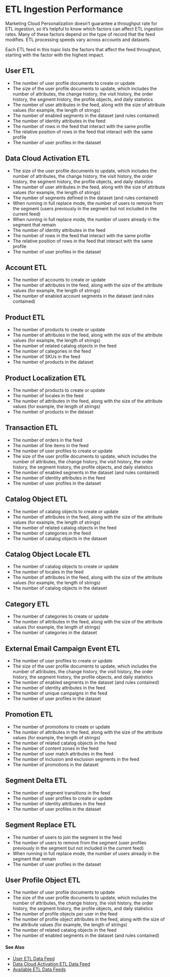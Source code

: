 

# ETL Ingestion Performance

Marketing Cloud Personalization doesn’t guarantee a throughput rate for ETL
ingestion, so it’s helpful to know which factors can affect ETL ingestion
rates. Many of these factors depend on the type of record that the feed
modifies. ETL processing speeds vary across accounts and datasets.

Each ETL feed in this topic lists the factors that affect the feed throughput,
starting with the factor with the highest impact.

## User ETL

  * The number of user profile documents to create or update
  * The size of the user profile documents to update, which includes the number of attributes, the change history, the visit history, the order history, the segment history, the profile objects, and daily statistics
  * The number of user attributes in the feed, along with the size of attribute values (for example, the length of strings)
  * The number of enabled segments in the dataset (and rules contained)
  * The number of identity attributes in the feed
  * The number of rows in the feed that interact with the same profile
  * The relative position of rows in the feed that interact with the same profile
  * The number of user profiles in the dataset

## Data Cloud Activation ETL

  * The size of the user profile documents to update, which includes the number of attributes, the change history, the visit history, the order history, the segment history, the profile objects, and daily statistics
  * The number of user attributes in the feed, along with the size of attribute values (for example, the length of strings)
  * The number of segments defined in the dataset (and rules contained)
  * When running in full replace mode, the number of users to remove from the segment (users previously in the segment but not included in the current feed)
  * When running in full replace mode, the number of users already in the segment that remain
  * The number of identity attributes in the feed
  * The number of rows in the feed that interact with the same profile
  * The relative position of rows in the feed that interact with the same profile
  * The number of user profiles in the dataset

## Account ETL

  * The number of accounts to create or update
  * The number of attributes in the feed, along with the size of the attribute values (for example, the length of strings)
  * The number of enabled account segments in the dataset (and rules contained)

## Product ETL

  * The number of products to create or update
  * The number of attributes in the feed, along with the size of the attribute values (for example, the length of strings)
  * The number of related catalog objects in the feed
  * The number of categories in the feed
  * The number of SKUs in the feed
  * The number of products in the dataset

## Product Localization ETL

  * The number of products to create or update
  * The number of locales in the feed
  * The number of attributes in the feed, along with the size of the attribute values (for example, the length of strings)
  * The number of products in the dataset

## Transaction ETL

  * The number of orders in the feed
  * The number of line items in the feed
  * The number of user profiles to create or update
  * The size of the user profile documents to update, which includes the number of attributes, the change history, the visit history, the order history, the segment history, the profile objects, and daily statistics
  * The number of enabled segments in the dataset (and rules contained)
  * The number of identity attributes in the feed
  * The number of user profiles in the dataset

## Catalog Object ETL

  * The number of catalog objects to create or update
  * The number of attributes in the feed, along with the size of the attribute values (for example, the length of strings)
  * The number of related catalog objects in the feed
  * The number of categories in the feed
  * The number of catalog objects in the dataset

## Catalog Object Locale ETL

  * The number of catalog objects to create or update
  * The number of locales in the feed
  * The number of attributes in the feed, along with the size of the attribute values (for example, the length of strings)
  * The number of catalog objects in the dataset

## Category ETL

  * The number of categories to create or update
  * The number of attributes in the feed, along with the size of the attribute values (for example, the length of strings)
  * The number of categories in the dataset

## External Email Campaign Event ETL

  * The number of user profiles to create or update
  * The size of the user profile documents to update, which includes the number of attributes, the change history, the visit history, the order history, the segment history, the profile objects, and daily statistics
  * The number of enabled segments in the dataset (and rules contained)
  * The number of identity attributes in the feed
  * The number of unique campaigns in the feed
  * The number of user profiles in the dataset

## Promotion ETL

  * The number of promotions to create or update
  * The number of attributes in the feed, along with the size of the attribute values (for example, the length of strings)
  * The number of related catalog objects in the feed
  * The number of content zones in the feed
  * The number of user match attributes in the feed
  * The number of inclusion and exclusion segments in the feed
  * The number of promotions in the dataset

## Segment Delta ETL

  * The number of segment transitions in the feed
  * The number of user profiles to create or update
  * The number of identity attributes in the feed
  * The number of user profiles in the dataset

## Segment Replace ETL

  * The number of users to join the segment in the feed
  * The number of users to remove from the segment (user profiles previously in the segment but not included in the current feed)
  * When running in full replace mode, the number of users already in the segment that remain
  * The number of user profiles in the dataset

## User Profile Object ETL

  * The number of user profile documents to update
  * The size of the user profile documents to update, which includes the number of attributes, the change history, the visit history, the order history, the segment history, the profile objects, and daily statistics
  * The number of profile objects per user in the feed
  * The number of profile object attributes in the feed, along with the size of the attribute values (for example, the length of strings)
  * The number of related catalog objects in the feed
  * The number of enabled segments in the dataset (and rules contained)

#### See Also

  * [User ETL Data Feed](https://help.salesforce.com/s/articleView?id=sf.mc_pers_etl_user_data_feed.htm&language=en_US&type=5 "Use the User ETL data feed to update Unified Custom Profiles, and Unified Account Profiles if you have B2B Detect. Personalization stores user profiles for each anonymous and known user in the system.")
  * [Data Cloud Activation ETL Data Feed](https://help.salesforce.com/s/articleView?id=sf.mc_pers_etl_activation_data_feed.htm&language=en_US&type=5 "Use the Data Cloud Activation ETL data feed \(SalesforceCDPActivationETL\) to import user profile and segment data from Data Cloud into Marketing Cloud Personalization using Data Cloud’s Marketing Cloud Personalization Connector.")
  * [Available ETL Data Feeds](https://help.salesforce.com/s/articleView?id=sf.mc_pers_etl_data_feed.htm&language=en_US&type=5 "Use these ETL data feeds for ETL integration.")

